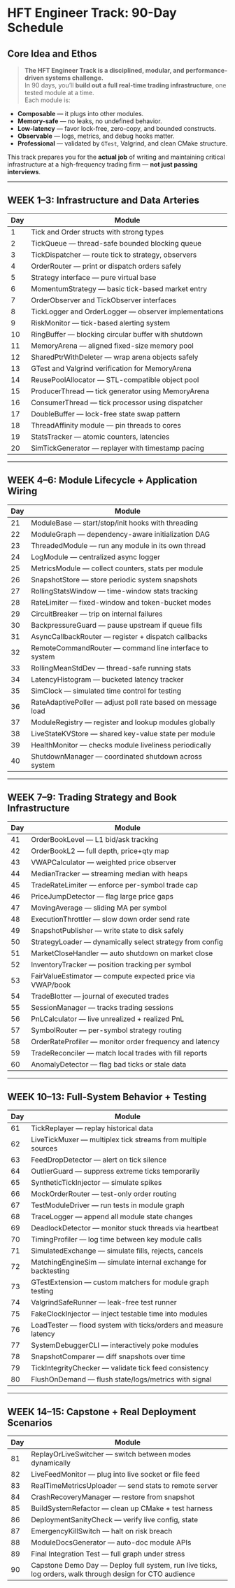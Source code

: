 # HFT Engineer Track: 90-Day Schedule

## Core Idea and Ethos

> **The HFT Engineer Track is a disciplined, modular, and performance-driven systems challenge.**  
In 90 days, you’ll **build out a full real-time trading infrastructure**, one tested module at a time.  
Each module is:
- **Composable** — it plugs into other modules.
- **Memory-safe** — no leaks, no undefined behavior.
- **Low-latency** — favor lock-free, zero-copy, and bounded constructs.
- **Observable** — logs, metrics, and debug hooks matter.
- **Professional** — validated by `GTest`, Valgrind, and clean CMake structure.

This track prepares you for the **actual job** of writing and maintaining critical infrastructure at a high-frequency trading firm — **not just passing interviews**.

---

## WEEK 1–3: Infrastructure and Data Arteries

| Day | Module |
|-----|--------|
| 1   | Tick and Order structs with strong types |
| 2   | TickQueue<T> — thread-safe bounded blocking queue |
| 3   | TickDispatcher — route tick to strategy, observers |
| 4   | OrderRouter — print or dispatch orders safely |
| 5   | Strategy interface — pure virtual base |
| 6   | MomentumStrategy — basic tick-based market entry |
| 7   | OrderObserver and TickObserver interfaces |
| 8   | TickLogger and OrderLogger — observer implementations |
| 9   | RiskMonitor — tick-based alerting system |
| 10  | RingBuffer<T> — blocking circular buffer with shutdown |
| 11  | MemoryArena — aligned fixed-size memory pool |
| 12  | SharedPtrWithDeleter — wrap arena objects safely |
| 13  | GTest and Valgrind verification for MemoryArena |
| 14  | ReusePoolAllocator<T> — STL-compatible object pool |
| 15  | ProducerThread — tick generator using MemoryArena |
| 16  | ConsumerThread — tick processor using dispatcher |
| 17  | DoubleBuffer<T> — lock-free state swap pattern |
| 18  | ThreadAffinity module — pin threads to cores |
| 19  | StatsTracker — atomic counters, latencies |
| 20  | SimTickGenerator — replayer with timestamp pacing |

---

## WEEK 4–6: Module Lifecycle + Application Wiring

| Day | Module |
|-----|--------|
| 21  | ModuleBase — start/stop/init hooks with threading |
| 22  | ModuleGraph — dependency-aware initialization DAG |
| 23  | ThreadedModule<T> — run any module in its own thread |
| 24  | LogModule — centralized async logger |
| 25  | MetricsModule — collect counters, stats per module |
| 26  | SnapshotStore<T> — store periodic system snapshots |
| 27  | RollingStatsWindow<T> — time-window stats tracking |
| 28  | RateLimiter — fixed-window and token-bucket modes |
| 29  | CircuitBreaker — trip on internal failures |
| 30  | BackpressureGuard — pause upstream if queue fills |
| 31  | AsyncCallbackRouter — register + dispatch callbacks |
| 32  | RemoteCommandRouter — command line interface to system |
| 33  | RollingMeanStdDev<T> — thread-safe running stats |
| 34  | LatencyHistogram — bucketed latency tracker |
| 35  | SimClock — simulated time control for testing |
| 36  | RateAdaptivePoller — adjust poll rate based on message load |
| 37  | ModuleRegistry — register and lookup modules globally |
| 38  | LiveStateKVStore — shared key-value state per module |
| 39  | HealthMonitor — checks module liveliness periodically |
| 40  | ShutdownManager — coordinated shutdown across system |

---

## WEEK 7–9: Trading Strategy and Book Infrastructure

| Day | Module |
|-----|--------|
| 41  | OrderBookLevel — L1 bid/ask tracking |
| 42  | OrderBookL2 — full depth, price+qty map |
| 43  | VWAPCalculator — weighted price observer |
| 44  | MedianTracker — streaming median with heaps |
| 45  | TradeRateLimiter — enforce per-symbol trade cap |
| 46  | PriceJumpDetector — flag large price gaps |
| 47  | MovingAverage<T> — sliding MA per symbol |
| 48  | ExecutionThrottler — slow down order send rate |
| 49  | SnapshotPublisher — write state to disk safely |
| 50  | StrategyLoader — dynamically select strategy from config |
| 51  | MarketCloseHandler — auto shutdown on market close |
| 52  | InventoryTracker — position tracking per symbol |
| 53  | FairValueEstimator — compute expected price via VWAP/book |
| 54  | TradeBlotter — journal of executed trades |
| 55  | SessionManager — tracks trading sessions |
| 56  | PnLCalculator — live unrealized + realized PnL |
| 57  | SymbolRouter — per-symbol strategy routing |
| 58  | OrderRateProfiler — monitor order frequency and latency |
| 59  | TradeReconciler — match local trades with fill reports |
| 60  | AnomalyDetector — flag bad ticks or stale data |

---

## WEEK 10–13: Full-System Behavior + Testing

| Day | Module |
|-----|--------|
| 61  | TickReplayer — replay historical data |
| 62  | LiveTickMuxer — multiplex tick streams from multiple sources |
| 63  | FeedDropDetector — alert on tick silence |
| 64  | OutlierGuard — suppress extreme ticks temporarily |
| 65  | SyntheticTickInjector — simulate spikes |
| 66  | MockOrderRouter — test-only order routing |
| 67  | TestModuleDriver — run tests in module graph |
| 68  | TraceLogger — append all module state changes |
| 69  | DeadlockDetector — monitor stuck threads via heartbeat |
| 70  | TimingProfiler — log time between key module calls |
| 71  | SimulatedExchange — simulate fills, rejects, cancels |
| 72  | MatchingEngineSim — simulate internal exchange for backtesting |
| 73  | GTestExtension — custom matchers for module graph testing |
| 74  | ValgrindSafeRunner — leak-free test runner |
| 75  | FakeClockInjector — inject testable time into modules |
| 76  | LoadTester — flood system with ticks/orders and measure latency |
| 77  | SystemDebuggerCLI — interactively poke modules |
| 78  | SnapshotComparer — diff snapshots over time |
| 79  | TickIntegrityChecker — validate tick feed consistency |
| 80  | FlushOnDemand — flush state/logs/metrics with signal |

---

## WEEK 14–15: Capstone + Real Deployment Scenarios

| Day | Module |
|-----|--------|
| 81  | ReplayOrLiveSwitcher — switch between modes dynamically |
| 82  | LiveFeedMonitor — plug into live socket or file feed |
| 83  | RealTimeMetricsUploader — send stats to remote server |
| 84  | CrashRecoveryManager — restore from snapshot |
| 85  | BuildSystemRefactor — clean up CMake + test harness |
| 86  | DeploymentSanityCheck — verify live config, state |
| 87  | EmergencyKillSwitch — halt on risk breach |
| 88  | ModuleDocsGenerator — auto-doc module APIs |
| 89  | Final Integration Test — full graph under stress |
| 90  | Capstone Demo Day — Deploy full system, run live ticks, log orders, walk through design for CTO audience |
